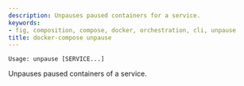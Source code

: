 ```yaml
---
description: Unpauses paused containers for a service.
keywords:
- fig, composition, compose, docker, orchestration, cli, unpause
title: docker-compose unpause
---
```


```
Usage: unpause [SERVICE...]
```

Unpauses paused containers of a service.
